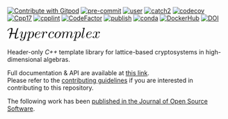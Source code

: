[![Contribute with Gitpod](https://img.shields.io/badge/Contribute%20with-Gitpod-908a85?logo=gitpod)](https://gitpod.io/#https://github.com/AngryMaciek/hypercomplex)
[![pre-commit](https://img.shields.io/badge/pre--commit-+-brightgreen?logo=pre-commit)](https://github.com/pre-commit/pre-commit)
[![user](https://github.com/AngryMaciek/hypercomplex/workflows/Install&Include/badge.svg)](https://github.com/AngryMaciek/hypercomplex/actions?query=workflow%3AInstall%26Include)
[![catch2](https://github.com/AngryMaciek/hypercomplex/workflows/Catch2/badge.svg)](https://github.com/AngryMaciek/hypercomplex/actions?query=workflow%3ACatch2)
[![codecov](https://codecov.io/gh/AngryMaciek/hypercomplex/branch/master/graph/badge.svg?token=SSKOK4XR1M)](https://codecov.io/gh/AngryMaciek/hypercomplex)
[![Cpp17](https://img.shields.io/badge/C%2B%2B-17-blue)](https://en.wikipedia.org/wiki/C%2B%2B17)
[![cpplint](https://github.com/AngryMaciek/hypercomplex/workflows/cpplint/badge.svg)](https://github.com/AngryMaciek/hypercomplex/actions?query=workflow%3Acpplint)
[![CodeFactor](https://www.codefactor.io/repository/github/angrymaciek/hypercomplex/badge)](https://www.codefactor.io/repository/github/angrymaciek/hypercomplex)
[![publish](https://github.com/AngryMaciek/hypercomplex/workflows/publish/badge.svg)](https://github.com/AngryMaciek/hypercomplex/actions?query=workflow%3Apublish)
[![conda](https://anaconda.org/angrymaciek/hypercomplex/badges/version.svg)](https://anaconda.org/AngryMaciek/hypercomplex)
[![DockerHub](https://badgen.net/badge/icon/2.0.6/docker?icon=docker&label=DockerHub&color=blue)](https://hub.docker.com/r/angrymaciek/capsule)
[![DOI](https://joss.theoj.org/papers/10.21105/joss.05272/status.svg)](https://doi.org/10.21105/joss.05272)

<img src="img/logo.png" alt="drawing" height="30"/>

Header-only *C++*
template library for lattice-based cryptosystems in
high-dimensional algebras.

Full documentation & API are available at [this link](https://angrymaciek.github.io/hypercomplex).  
Please refer to the [contributing guidelines](CONTRIBUTING.md) if you are interested in contributing to this repository.  

The following work has been [published in the Journal of Open Source Software](https://joss.theoj.org/papers/10.21105/joss.05272).
